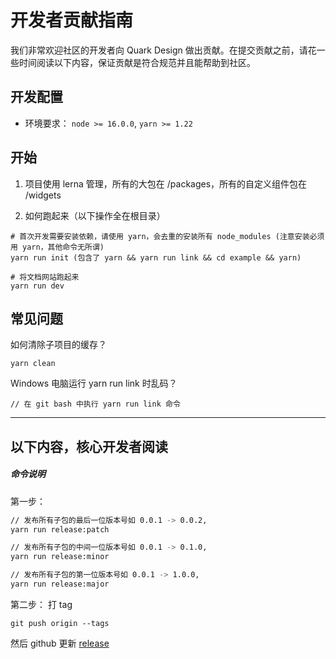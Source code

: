 # 开发者贡献指南

我们非常欢迎社区的开发者向 Quark Design 做出贡献。在提交贡献之前，请花一些时间阅读以下内容，保证贡献是符合规范并且能帮助到社区。

## 开发配置

- 环境要求： `node >= 16.0.0`, `yarn >= 1.22`

## 开始
1. 项目使用 lerna 管理，所有的大包在 /packages，所有的自定义组件包在 /widgets


2. 如何跑起来（以下操作全在根目录）
```
# 首次开发需要安装依赖，请使用 yarn，会去重的安装所有 node_modules (注意安装必须用 yarn，其他命令无所谓)
yarn run init (包含了 yarn && yarn run link && cd example && yarn)

# 将文档网站跑起来
yarn run dev
```

## 常见问题

如何清除子项目的缓存？

```
yarn clean
```

Windows 电脑运行 yarn run link 时乱码？

```
// 在 git bash 中执行 yarn run link 命令
```

---------
## 以下内容，核心开发者阅读
##### 命令说明

第一步：
```bash
// 发布所有子包的最后一位版本号如 0.0.1 -> 0.0.2,
yarn run release:patch

// 发布所有子包的中间一位版本号如 0.0.1 -> 0.1.0,
yarn run release:minor

// 发布所有子包的第一位版本号如 0.0.1 -> 1.0.0,
yarn run release:major
```

第二步：
打 tag
```
git push origin --tags
```

然后 github 更新 [release](https://github.com/hellof2e/quark-design/releases/new)
